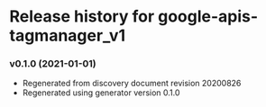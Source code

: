 # Release history for google-apis-tagmanager_v1

### v0.1.0 (2021-01-01)

* Regenerated from discovery document revision 20200826
* Regenerated using generator version 0.1.0

